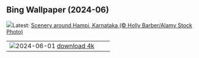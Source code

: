 ## Bing Wallpaper (2024-06)
![](https://www.bing.com/th?id=OHR.IndiaHampi_EN-IN5466875133_UHD.jpg&w=1000)Latest: [Scenery around Hampi, Karnataka (© Holly Barber/Alamy Stock Photo)](https://www.bing.com/th?id=OHR.IndiaHampi_EN-IN5466875133_UHD.jpg)

|      |      |      |
| :----: | :----: | :----: |
|![](https://www.bing.com/th?id=OHR.PrideMonthSF_EN-IN4842306720_UHD.jpg&pid=hp&w=384&h=216&rs=1&c=4)2024-06-01 [download 4k](https://www.bing.com/th?id=OHR.PrideMonthSF_EN-IN4842306720_UHD.jpg)|